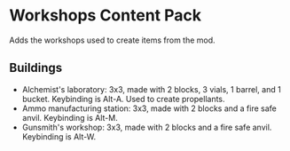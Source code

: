 # Workshops Content Pack

Adds the workshops used to create items from the mod.

## Buildings

- Alchemist's laboratory: 3x3, made with 2 blocks, 3 vials, 1 barrel, and 1 bucket.
	Keybinding is Alt-A.
	Used to create propellants.
- Ammo manufacturing station: 3x3, made with 2 blocks and a fire safe anvil.
	Keybinding is Alt-M.
- Gunsmith's workshop: 3x3, made with 2 blocks and a fire safe anvil.
	Keybinding is Alt-W.
